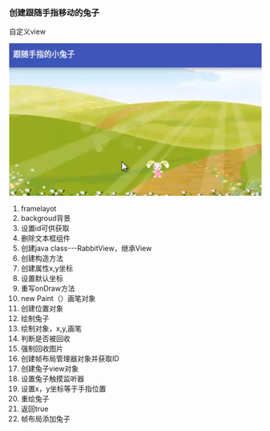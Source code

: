 ### 创建跟随手指移动的兔子

自定义view

![2019-09-14_10-03-14](../../img/2019-09-14_10-03-14.png)

1. framelayot
2. backgroud背景
3. 设置id可供获取
4. 删除文本框组件
5. 创建java class---RabbitView，继承View
6. 创建构造方法
7. 创建属性x,y坐标
8. 设置默认坐标
9. 重写onDraw方法
10. new Paint（）画笔对象
11. 创建位置对象
12. 绘制兔子
13. 绘制对象，x,y,画笔
14. 判断是否被回收
15. 强制回收图片
16. 创建帧布局管理器对象并获取ID
17. 创建兔子view对象
18. 设置兔子触摸监听器
19. 设置x，y坐标等于手指位置
20. 重绘兔子
21. 返回true
22. 帧布局添加兔子